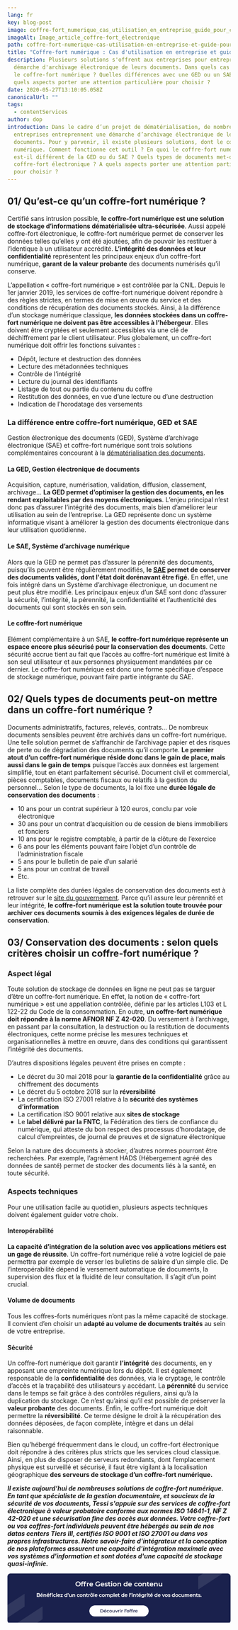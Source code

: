```yaml
---
lang: fr
key: blog-post
image: coffre-fort_numerique_cas_utilisation_en_entreprise_guide_pour_choisir-1-.png
imageAlt: Image_article_coffre-fort_électronique
path: coffre-fort-numerique-cas-utilisation-en-entreprise-et-guide-pour-choisir
title: "Coffre-fort numérique : Cas d'utilisation en entreprise et guide pour choisir"
description: Plusieurs solutions s'offrent aux entreprises pour entreprendre une
  démarche d'archivage électronique de leurs documents. Dans quels cas choisir
  le coffre-fort numérique ? Quelles différences avec une GED ou un SAE ? A
  quels aspects porter une attention particulière pour choisir ?
date: 2020-05-27T13:10:05.058Z
canonicalUrl: ""
tags:
  - contentServices
author: dop
introduction: Dans le cadre d’un projet de dématérialisation, de nombreuses
  entreprises entreprennent une démarche d’archivage électronique de leurs
  documents. Pour y parvenir, il existe plusieurs solutions, dont le coffre-fort
  numérique. Comment fonctionne cet outil ? En quoi le coffre-fort numérique
  est-il différent de la GED ou du SAE ? Quels types de documents met-on dans un
  coffre-fort électronique ? A quels aspects porter une attention particulière
  pour choisir ?
---
```

## 01/ Qu’est-ce qu’un coffre-fort numérique ?

Certifié sans intrusion possible, **le coffre-fort numérique est une solution de stockage d’informations dématérialisée ultra-sécurisée**. Aussi appelé coffre-fort électronique, le coffre-fort numérique permet de conserver les données telles qu’elles y ont été ajoutées, afin de pouvoir les restituer à l’identique à un utilisateur accrédité. **L’intégrité des données et leur confidentialité** représentent les principaux enjeux d’un coffre-fort numérique, **garant de la valeur probante** des documents numérisés qu’il conserve.

L’appellation « coffre-fort numérique » est contrôlée par la CNIL. Depuis le 1er janvier 2019, les services de coffre-fort numérique doivent répondre à des règles strictes, en termes de mise en œuvre du service et des conditions de récupération des documents stockés. Ainsi, à la différence d’un stockage numérique classique, **les données stockées dans un coffre-fort numérique ne doivent pas être accessibles à l’hébergeur**. Elles doivent être cryptées et seulement accessibles via une clé de déchiffrement par le client utilisateur. Plus globalement, un coffre-fort numérique doit offrir les fonctions suivantes :

* Dépôt, lecture et destruction des données
* Lecture des métadonnées techniques
* Contrôle de l’intégrité
* Lecture du journal des identifiants
* Listage de tout ou partie du contenu du coffre
* Restitution des données, en vue d’une lecture ou d’une destruction
* Indication de l’horodatage des versements 

### La différence entre coffre-fort numérique, GED et SAE

Gestion électronique des documents (GED), Système d’archivage électronique (SAE) et coffre-fort numérique sont trois solutions complémentaires concourant à la [dématérialisation des documents](https://blog-consulting-and-integration.tessi.eu/posts/dematerialisation-le-guide-complet).

#### La GED, Gestion électronique de documents

Acquisition, capture, numérisation, validation, diffusion, classement, archivage… **La GED permet d’optimiser la gestion des documents, en les rendant exploitables par des moyens électroniques**. L’enjeu principal n’est donc pas d’assurer l’intégrité des documents, mais bien d’améliorer leur utilisation au sein de l’entreprise. La GED représente donc un système informatique visant à améliorer la gestion des documents électronique dans leur utilisation quotidienne.

#### Le SAE, Système d’archivage numérique

Alors que la GED ne permet pas d’assurer la pérennité des documents, puisqu’ils peuvent être régulièrement modifiés, **le [SAE](https://blog-consulting-and-integration.tessi.eu/posts/sae-systeme-archivage-electronique-enjeux-mise-en-oeuvre) permet de conserver des documents validés, dont l'état doit dorénavant être figé.** En effet, une fois intégré dans un Système d’archivage électronique, un document ne peut plus être modifié. Les principaux enjeux d’un SAE sont donc d’assurer la sécurité, l’intégrité, la pérennité, la confidentialité et l’authenticité des documents qui sont stockés en son sein.

#### Le coffre-fort numérique

Elément complémentaire à un SAE, **le coffre-fort numérique représente un espace encore plus sécurisé pour la conservation des documents**. Cette sécurité accrue tient au fait que l’accès au coffre-fort numérique est limité à son seul utilisateur et aux personnes physiquement mandatées par ce dernier. Le coffre-fort numérique est donc une forme spécifique d’espace de stockage numérique, pouvant faire partie intégrante du SAE.

## 02/ Quels types de documents peut-on mettre dans un coffre-fort numérique ?

Documents administratifs, factures, relevés, contrats… De nombreux documents sensibles peuvent être archivés dans un coffre-fort numérique. Une telle solution permet de s’affranchir de l’archivage papier et des risques de perte ou de dégradation des documents qu’il comporte. **Le premier atout d’un coffre-fort numérique réside donc dans le gain de place, mais aussi dans le gain de temps** puisque l’accès aux données est largement simplifié, tout en étant parfaitement sécurisé. Document civil et commercial, pièces comptables, documents fiscaux ou relatifs à la gestion du personnel… Selon le type de documents, la loi fixe une **durée légale de conservation des documents** :

* 10 ans pour un contrat supérieur à 120 euros, conclu par voie électronique
* 30 ans pour un contrat d’acquisition ou de cession de biens immobiliers et fonciers
* 10 ans pour le registre comptable, à partir de la clôture de l’exercice
* 6 ans pour les éléments pouvant faire l’objet d’un contrôle de l’administration fiscale
* 5 ans pour le bulletin de paie d’un salarié
* 5 ans pour un contrat de travail
* Etc.

La liste complète des durées légales de conservation des documents est à retrouver sur le [site du gouvernement](https://www.service-public.fr/professionnels-entreprises/vosdroits/F10029). Parce qu’il assure leur pérennité et leur intégrité, **le coffre-fort numérique est la solution toute trouvée pour archiver ces documents soumis à des exigences légales de durée de conservation**.

## 03/ Conservation des documents : selon quels critères choisir un coffre-fort numérique ?

### Aspect légal

Toute solution de stockage de données en ligne ne peut pas se targuer d’être un coffre-fort numérique. En effet, la notion de « coffre-fort numérique » est une appellation contrôlée, définie par les articles L103 et L 122-22 du Code de la consommation. En outre, **un coffre-fort numérique doit répondre à la norme AFNOR NF Z 42-020**. Du versement à l’archivage, en passant par la consultation, la destruction ou la restitution de documents électroniques, cette norme précise les mesures techniques et organisationnelles à mettre en œuvre, dans des conditions qui garantissent l’intégrité des documents.

D’autres dispositions légales peuvent être prises en compte :

* Le décret du 30 mai 2018 pour la **garantie de la confidentialité** grâce au chiffrement des documents
* Le décret du 5 octobre 2018 sur la **réversibilité**
* La certification ISO 27001 relative à la **sécurité des systèmes d’information**
* La certification ISO 9001 relative aux **sites de stockage**
* Le **label délivré par la FNTC**, la Fédération des tiers de confiance du numérique, qui atteste du bon respect des processus d’horodatage, de calcul d’empreintes, de journal de preuves et de signature électronique

Selon la nature des documents à stocker, d’autres normes pourront être recherchées. Par exemple, l’agrément HADS (Hébergement agréé des données de santé) permet de stocker des documents liés à la santé, en toute sécurité.

### Aspects techniques

Pour une utilisation facile au quotidien, plusieurs aspects techniques doivent également guider votre choix.

#### Interopérabilité

**La capacité d’intégration de la solution avec vos applications métiers est un gage de réussite**. Un coffre-fort numérique relié à votre logiciel de paie permettra par exemple de verser les bulletins de salaire d’un simple clic. De l’interopérabilité dépend le versement automatique de documents, la supervision des flux et la fluidité de leur consultation. Il s’agit d’un point crucial.

#### Volume de documents

Tous les coffres-forts numériques n’ont pas la même capacité de stockage. Il convient d’en choisir un **adapté au volume de documents traités** au sein de votre entreprise.

#### Sécurité

Un coffre-fort numérique doit garantir **l’intégrité** des documents, en y apposant une empreinte numérique lors du dépôt. Il est également responsable de la **confidentialité** des données, via le cryptage, le contrôle d’accès et la traçabilité des utilisateurs y accédant. La **pérennité** du service dans le temps se fait grâce à des contrôles réguliers, ainsi qu’à la duplication du stockage. Ce n’est qu’ainsi qu’il est possible de préserver la **valeur probante** des documents. Enfin, le coffre-fort numérique doit permettre la **réversibilité**. Ce terme désigne le droit à la récupération des données déposées, de façon complète, intègre et dans un délai raisonnable.

Bien qu’hébergé fréquemment dans le cloud, un coffre-fort électronique doit répondre à des critères plus stricts que les services cloud classique. Ainsi, en plus de disposer de serveurs redondants, dont l’emplacement physique est surveillé et sécurisé, il faut être vigilant à la localisation géographique **des serveurs de stockage d’un coffre-fort numérique.** 

***Il existe aujourd’hui de nombreuses solutions de coffre-fort numérique. En tant que spécialiste de la gestion documentaire, et soucieux de la sécurité de vos documents, Tessi s'appuie sur des services de coffre-fort électronique à valeur probatoire conforme aux normes ISO 14641-1, NF Z 42-020 et une sécurisation fine des accès aux données. Votre coffre-fort ou vos coffres-fort individuels peuvent être hébergés au sein de nos datas centers Tiers III, certifiés ISO 9001 et ISO 27001 ou dans vos propres infrastructures. Notre savoir-faire d'intégrateur et la conception de nos plateformes assurent une capacité d'intégration maximale avec vos systèmes d'information et sont dotées d'une capacité de stockage quasi-infinie.*** 

[![Coffre-fort numérique](banniere_offre_coffre-fort-electronique.png "Découvrir l'offre Gestion de contenu")](https://www.tessi.eu/fr/solution/technologies/edition-de-logiciels/document-management/gestion-de-contenus-dentreprise-ecm-bpm?utm_source=blog&utm_medium=in_article_banner&utm_content=5ee8a437d59cbc3afa13e101&utm_campaign=5ee8a44fd59cbc3afa13e110)